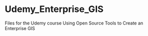 # Udemy_Enterprise_GIS
Files for the Udemy course Using Open Source Tools to Create an Enterprise GIS
